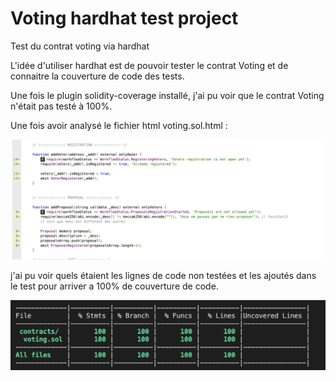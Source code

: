 # Voting hardhat test project

Test du contrat voting via hardhat

L'idée d'utiliser hardhat est de pouvoir tester le contrat Voting et de connaitre la couverture de code des tests.

Une fois le plugin solidity-coverage installé, j'ai pu voir que le contrat Voting n'était pas testé à 100%.

Une fois avoir analysé le fichier html voting.sol.html :

![istanbul](../img/istanbul.png)

j'ai pu voir quels étaient les lignes de code non testées et les ajoutés dans le test pour arriver a 100% de couverture de code.

![coverage](../img/coverage.png)
